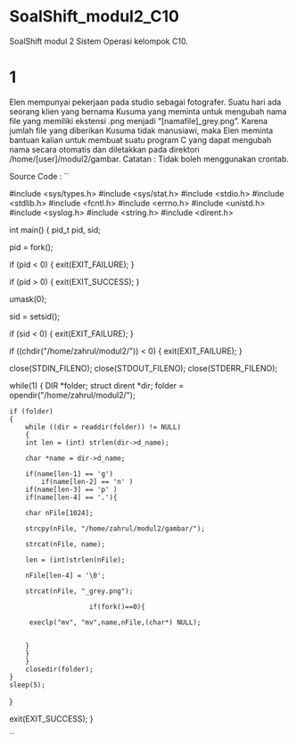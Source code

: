 # SoalShift_modul2_C10
SoalShift modul 2 Sistem Operasi kelompok C10.

# 1
 Elen mempunyai pekerjaan pada studio sebagai fotografer. Suatu hari ada seorang klien yang bernama Kusuma yang meminta untuk mengubah nama file yang memiliki ekstensi .png menjadi “[namafile]_grey.png”. Karena jumlah file yang diberikan Kusuma tidak manusiawi, maka Elen meminta bantuan kalian untuk membuat suatu program C yang dapat mengubah nama secara otomatis dan diletakkan pada direktori /home/[user]/modul2/gambar.
Catatan : Tidak boleh menggunakan crontab.

Source Code :
``

#include <sys/types.h>
#include <sys/stat.h>
#include <stdio.h>
#include <stdlib.h>
#include <fcntl.h>
#include <errno.h>
#include <unistd.h>
#include <syslog.h>
#include <string.h>
#include <dirent.h>

int main() {
  pid_t pid, sid;

  pid = fork();

  if (pid < 0) {
    exit(EXIT_FAILURE);
  }

  if (pid > 0) {
    exit(EXIT_SUCCESS);
  }

  umask(0);

  sid = setsid();

  if (sid < 0) {
    exit(EXIT_FAILURE);
  }

  if ((chdir("/home/zahrul/modul2/")) < 0) {
    exit(EXIT_FAILURE);
  }

  close(STDIN_FILENO);
  close(STDOUT_FILENO);
  close(STDERR_FILENO);

  while(1) {
   DIR *folder;
    struct dirent *dir;
    folder = opendir("/home/zahrul/modul2/");

    if (folder)
    {
        while ((dir = readdir(folder)) != NULL)
        {
	    int len = (int) strlen(dir->d_name);

	    char *name = dir->d_name;

	   	if(name[len-1] == 'g')
        	if(name[len-2] == 'n' )
		if(name[len-3] == 'p' )
		if(name[len-4] == '.'){
	    	
		char nFile[1024];

		strcpy(nFile, "/home/zahrul/modul2/gambar/");

		strcat(nFile, name);
		
		len = (int)strlen(nFile);

		nFile[len-4] = '\0';
		
		strcat(nFile, "_grey.png");

						if(fork()==0){

		 execlp("mv", "mv",name,nFile,(char*) NULL); 


		}
	    }
        }
        closedir(folder);
    }
 	sleep(5);
  }
  
  exit(EXIT_SUCCESS);
}

``
